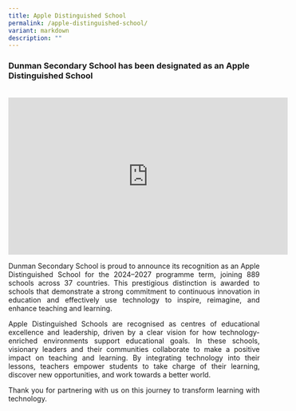 ```yaml
---
title: Apple Distinguished School
permalink: /apple-distinguished-school/
variant: markdown
description: ""
---
```

### Dunman Secondary School has been designated as an Apple Distinguished School
<br>
<center><iframe allowfullscreen="" allow="accelerometer; autoplay; clipboard-write; encrypted-media; gyroscope; picture-in-picture; web-share" frameborder="0" title="YouTube video player" src="https://www.youtube.com/embed/wJqmbTWV_WU?si=_oCoTnDzlcCL4G6K" height="315" width="560"></iframe></center>

<p align="justify">Dunman Secondary School is proud to announce its recognition as an Apple Distinguished School for the 2024–2027 programme term, joining 889 schools across 37 countries. This prestigious distinction is awarded to schools that demonstrate a strong commitment to continuous innovation in education and effectively use technology to inspire, reimagine, and enhance teaching and learning. </p>

<p align="justify">Apple Distinguished Schools are recognised as centres of educational excellence and leadership, driven by a clear vision for how technology-enriched environments support educational goals. In these schools, visionary leaders and their communities collaborate to make a positive impact on teaching and learning. By integrating technology into their lessons, teachers empower students to take charge of their learning, discover new opportunities, and work towards a better world. </p>

<p align="justify">Thank you for partnering with us on this journey to transform learning with technology.</p>